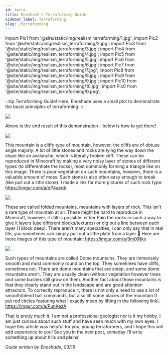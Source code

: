 ```yaml
---
id: terra
title: Enoshade's Terraforming Guide
sidebar_label: Terraforming
slug: /terraforming
---
```


import Pic1 from '@site/static/img/realism_terraforming/1.jpg';
import Pic2 from '@site/static/img/realism_terraforming/2.jpg';
import Pic3 from '@site/static/img/realism_terraforming/3.jpg';
import Pic4 from '@site/static/img/realism_terraforming/4.jpg';
import Pic5 from '@site/static/img/realism_terraforming/5.jpg';
import Pic6 from '@site/static/img/realism_terraforming/6.jpg';
import Pic7 from '@site/static/img/realism_terraforming/7.jpg';
import Pic8 from '@site/static/img/realism_terraforming/8.jpg';
import Pic9 from '@site/static/img/realism_terraforming/9.jpg';
import Pic10 from '@site/static/img/realism_terraforming/10.jpg';
import Pic0 from '@site/static/img/realism_terraforming/0.png';

:::tip Terraforming Guide!
Here, Enoshade uses a small plot to demonstrate the basic principles of terraforming.
:::

<img src={Pic0} />

Above is the end result of this demonstration - below is how to get there!

<img src={Mountain2} />

This mountain is a cliffy type of mountain, however, the cliffs are of obtuse angle majorly. A lot of little stones and rocks are lying the way down the slope like an avalanche, which is literally broken cliff. These can be reproduced in Minecraft by making a very noisy layer of stones of different types (to differentiate the rocks), most commonly forming a triangle like on this image. There is poor vegetation on such mountains, however, there is a valuable amount of moss. Such stone is also often easy enough to break (like pull out a little stone). I made a link for more pictures of such rock type: https://imgur.com/a/qP4aeqb

<img src={Mountain3} />

These are called folded mountains, mountains with layers of rock. This isn’t a rare type of mountain at all. These might be hard to reproduce in Minecraft, however, it still is possible: either Pain the rocks in such a way to give it layers (use different blocks/textures) or dig out a line between each layer (1 block deep). There aren’t many specialties, I can only say that in real life, you sometimes can simply pull out a little plate from a layer 🙂 Here are more images of this type of mountain: https://imgur.com/a/9miXNkx

<img src={Mountain4} />

Such types of mountains are called Dome mountains. They are immensely smooth and most commonly round on the top. They sometimes have cliffs, sometimes not. There are dome mountains that are steep, and some dome mountains aren’t. They are usually clean (without vegetation however trees and some bushes still grow on them. Another fact about those mountains is that they clearly stand out in the landscape and are good attention attractors. To correctly reproduce it, there is not only a need to use a lot of smooth/blend ball commands, but also lift some places of the mountain (I put red circles featuring what I exactly mean by lifting in the following link). https://imgur.com/a/PunKezA

That is pretty much it, I am not a professional geologist nor is it my hobby. I am just curious about such stuff and have seen much with my own eyes. I hope this article was helpful for you, young terraformers, and I hope this will add experience to you! See you in the next post, someday I’ll write something up about hills and plains!

*Guide written by Enoshade, 03/19*